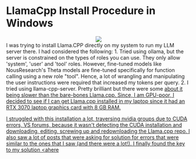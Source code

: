 # LlamaCpp Install Procedure in Windows
<center>
 <img align="middle" src="https://github.com/SwamiKannan/LlamaCpp-Install-Procedure-in-Windows/blob/main/images/meme.jpg">
</center>
I was trying to install Llama.CPP directly on my system to run my LLM server there. I had considered the following:
1. Tried using ollama, but the server is constrained on the types of roles you can use. They only allow 'system', 'user' and 'tool' roles. However, fine-tuned models like NousResearch's Theta models are fine-tuned specifically for function calling using a new role "tool". Hence, a lot of wrangling and manipulating the user instructions were required that increased my tokens per query.
2. I tried using llama-cpp-server. Pretty brilliant but there were some <a href="https://github.com/abetlen/llama-cpp-python/issues/148"issues</a> about it being slower than the bare-bones Llama.cpp. Since, I am GPU-poor, I decided to see if I can get Llama.cpp installed in my laptop since it had an RTX 3070 laptop graphics card with 8 GB RAM.

I struggled with this installation a lot, traversing nvidia groups due to CUDA errors, VS forums, because it wasn't detecting the CUDA installation and downloading, editing, screwing up and redownloading the Llama.cpp repo. I also saw a lot of posts that were asking for solution for errors that were similar to the ones that I saw (and there were a lot!). I finally found the key to my solution <ahere

